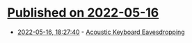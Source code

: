 # [Published on 2022-05-16](index.md)

* [2022-05-16, 18:27:40](https://news.ycombinator.com/item?id=31401467) - [Acoustic Keyboard Eavesdropping](https://github.com/ggerganov/kbd-audio)

